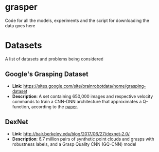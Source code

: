 # grasper
Code for all the models, experiments and the script for downloading the data goes here

# Datasets 
A list of datasets and problems being considered
## Google's Grasping Dataset 
- **Link**: https://sites.google.com/site/brainrobotdata/home/grasping-dataset
- **Description**: A set containing 650,000 images and respective velocity commands to train a CNN-DNN architecture that approximates a Q-function, according to the [paper](http://arxiv.org/pdf/1603.02199.pdf).
## DexNet
- **Link**: http://bair.berkeley.edu/blog/2017/06/27/dexnet-2.0/
- **Description**:  6.7 million pairs of synthetic point clouds and grasps with robustness labels, and a Grasp Quality CNN (GQ-CNN) model
